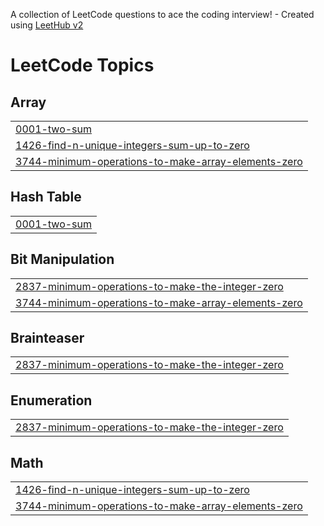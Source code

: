 A collection of LeetCode questions to ace the coding interview! - Created using [LeetHub v2](https://github.com/arunbhardwaj/LeetHub-2.0)
<!---LeetCode Topics Start-->
# LeetCode Topics
## Array
|  |
| ------- |
| [0001-two-sum](https://github.com/solomon-2105/Leetcode-problems/tree/master/0001-two-sum) |
| [1426-find-n-unique-integers-sum-up-to-zero](https://github.com/solomon-2105/Leetcode-problems/tree/master/1426-find-n-unique-integers-sum-up-to-zero) |
| [3744-minimum-operations-to-make-array-elements-zero](https://github.com/solomon-2105/Leetcode-problems/tree/master/3744-minimum-operations-to-make-array-elements-zero) |
## Hash Table
|  |
| ------- |
| [0001-two-sum](https://github.com/solomon-2105/Leetcode-problems/tree/master/0001-two-sum) |
## Bit Manipulation
|  |
| ------- |
| [2837-minimum-operations-to-make-the-integer-zero](https://github.com/solomon-2105/Leetcode-problems/tree/master/2837-minimum-operations-to-make-the-integer-zero) |
| [3744-minimum-operations-to-make-array-elements-zero](https://github.com/solomon-2105/Leetcode-problems/tree/master/3744-minimum-operations-to-make-array-elements-zero) |
## Brainteaser
|  |
| ------- |
| [2837-minimum-operations-to-make-the-integer-zero](https://github.com/solomon-2105/Leetcode-problems/tree/master/2837-minimum-operations-to-make-the-integer-zero) |
## Enumeration
|  |
| ------- |
| [2837-minimum-operations-to-make-the-integer-zero](https://github.com/solomon-2105/Leetcode-problems/tree/master/2837-minimum-operations-to-make-the-integer-zero) |
## Math
|  |
| ------- |
| [1426-find-n-unique-integers-sum-up-to-zero](https://github.com/solomon-2105/Leetcode-problems/tree/master/1426-find-n-unique-integers-sum-up-to-zero) |
| [3744-minimum-operations-to-make-array-elements-zero](https://github.com/solomon-2105/Leetcode-problems/tree/master/3744-minimum-operations-to-make-array-elements-zero) |
<!---LeetCode Topics End-->